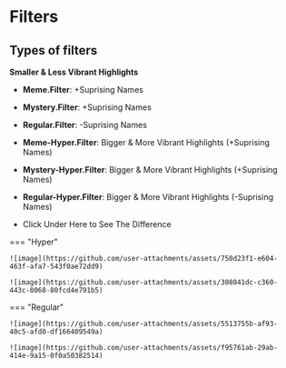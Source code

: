 
# Filters

## Types of filters
**Smaller & Less Vibrant Highlights**

-   **Meme.Filter**: +Suprising Names
-   **Mystery.Filter**: +Suprising Names
-   **Regular.Filter**: -Suprising Names

-   **Meme-Hyper.Filter**: Bigger & More Vibrant Highlights (+Suprising Names)
-   **Mystery-Hyper.Filter**: Bigger & More Vibrant Highlights (+Suprising Names)
-   **Regular-Hyper.Filter**: Bigger & More Vibrant Highlights (-Suprising Names)

-   Click Under Here to See The Difference

=== "Hyper"

    ![image](https://github.com/user-attachments/assets/750d23f1-e604-463f-afa7-543f0ae72dd9)
    
    ![image](https://github.com/user-attachments/assets/308041dc-c360-443c-8068-80fcd4e791b5)

=== "Regular"

    ![image](https://github.com/user-attachments/assets/5513755b-af93-40c5-afd0-df166409549a)

    ![image](https://github.com/user-attachments/assets/f95761ab-29ab-414e-9a15-0f0a50382514)
    
